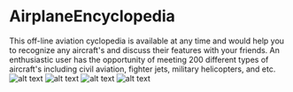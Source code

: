 # AirplaneEncyclopedia
This off-line aviation cyclopedia is available at any time and would help you to recognize any aircraft's and discuss their features with your friends. An enthusiastic user has the opportunity of meeting 200 different types of aircraft's including civil aviation, fighter jets, military helicopters, and etc.  
![alt text](https://lh3.googleusercontent.com/CVZnXaUL_2JAFoSqNXxzdSzQFaBE-v-f0iCJLqF7Nuz4C3g7nPa4LOAB6CuKglWqJ_cC=w720-h310) ![alt text](https://lh3.googleusercontent.com/5kvkOaotmzFqNJ3RhrRO-YksJnMnxrfx13kUUF_GmtyOHAW-MzUcZZprohoBheV3m_I=w720-h310) ![alt text](https://lh3.googleusercontent.com/RN2IUbGzOx2KJV9xzHTrpbptpcfr90bTn_3mbmW0afByybZ23dMRIRPYVg7dKedsdQ=w720-h310) ![alt text](https://lh3.googleusercontent.com/hf-1Es9_vfGdjRv09ki8OWS6F8i_oIMKRxklxMdBm_-Z3tkZkNGcAc4o8dgh86iCojg=w720-h310)

